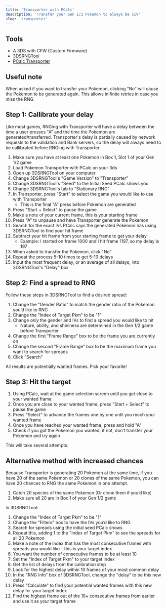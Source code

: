 ```yaml
---
title: 'Transporter with PCalc'
description: 'Transfer your Gen 1/2 Pokemon to always be 6IV'
slug: 'transporter'
---
```


## Tools

- A 3DS with CFW (Custom Firmware)
- [3DSRNGTool](https://github.com/wwwwwwzx/3DSRNGTool/releases)
- [PCalc Transporter](https://pokemonrng.com/downloads/pcalc/pcalc-tport.zip)

## Useful note

When asked if you want to transfer your Pokemon, clicking "No" will cause the Pokemon to be generated again. This allows inifinite retries in case you miss the RNG.

## Step 1: Callibrate your delay

Like most games, RNGing with Transporter will have a delay between the time a user presses "A" and the time the Pokemon are generated/transferred. Transporter's delay is partially caused by network requests to the validation and Bank servers, so the delay will always need to be callibrated before RNGing with Transporter.

1. Make sure you have at least one Pokemon in Box 1, Slot 1 of your Gen 1/2 game
1. Load Pokemon Transporter with PCalc on your 3ds
1. Open up 3DSRNGTool on your computer
1. Change 3DSRNGTool's "Game Version" to "Transporter"
1. Change 3DSRNGTool's "Seed" to the Initial Seed PCalc shows you
1. Change 3DSRNGTool's tab to "Stationary RNG"
1. In Transporter, press "Start" to select the game you would like to use with Transporter
   - This is the final "A" press before Pokemon are generated
1. Press "Start + Select" to pause the game
1. Make a note of your current frame, this is your starting frame
1. Press "A" to unpause and have Transporter generate the Pokemon
1. Search for the exact IVs PCalc says the generated Pokemon has using 3DSRNGTool to find your hit frame
1. Subtract your hit frame from your starting frame to get your delay
   - Example: I started on frame 1000 and I hit frame 1197, so my delay is 197
1. When asked to transfer the Pokemon, click "No"
1. Repeat the process 5-10 times to get 5-10 delays
1. Input the most frequent delay, or an average of all delays, into 3DSRNGTool's "Delay" box

## Step 2: Find a spread to RNG

Follow these steps in 3DSRNGTool to find a desired spread:

1. Change the "Gender Ratio" to match the gender ratio of the Pokemon you’d like to RNG
1. Change the "Index of Target Pkm" to be "1"
1. Change _only_ the gender and IVs to find a spread you would like to hit
   - Nature, ability, and shininess are determined in the Gen 1/2 game before Transporter
1. Change the first "Frame Range" box to be the frame you are currently on
1. Change the second "Frame Range" box to be the maximum frame you want to search for spreads
1. Click "Search"

All results are potentially wanted frames. Pick your favorite!

## Step 3: Hit the target

1. Using PCalc, wait at the game selection screen until you get close to your wanted frame
1. Once you are close to your wanted frame, press "Start + Select" to pause the game
1. Press "Select" to advance the frames one by one until you reach your wanted frame
1. Once you have reached your wanted frame, press and hold "A"
1. Check if you got the Pokemon you wanted, if not, don’t transfer your Pokemon and try again

This will take several attempts.

## Alternative method with increased chances

Because Transporter is generating 20 Pokemon at the same time, if you have 20 of the same Pokemon or 20 clones of the same Pokemon, you can have 20 chances to RNG the same Pokemon in one attempt.

1. Catch 20 species of the same Pokemon (Or clone them if you’d like)
1. Make sure all 20 are in Box 1 of your Gen 1/2 game

In 3DSRNGTool:

1. Change the "Index of Target Pkm" to be "1"
1. Change the "Filters" box to have the IVs you’d like to RNG
1. Search for spreads using the initial seed PCalc shows
1. Repeat this, adding 1 to the "Index of Target Pkm" to see the spreads for all 20 Pokemon
1. Make a note of the index that has the most consecutive frames with spreads you would like - this is your target index
1. You want the number of consecutive frames to be at least 10
1. Set the "Index of Target Pkm" to your target index
1. Get the list of delays from the calibration step
1. Look for the highest delay within 10 frames of your most common delay
1. In the "RNG Info" box of 3DSRNGTool, change the "delay" to be this new delay
1. Press "Calculate" to find your potential wanted frames with this new delay for your target index
1. Find the highest frame out of the 10+ consecutive frames from earlier and use it as your target frame
